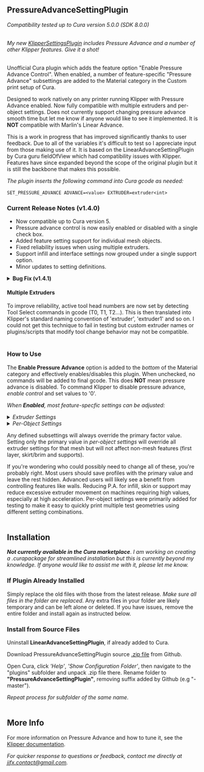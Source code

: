 ## PressureAdvanceSettingPlugin

*Compatibility tested up to Cura version 5.0.0 (SDK 8.0.0)* <br><br>

*My new [KlipperSettingsPlugin](https://github.com/jjgraphix/KlipperSettingsPlugin/blob/main/KlipperSettingsPlugin.py) includes Pressure Advance and a number of other Klipper features. Give it a shot!*<br><br>

Unofficial Cura plugin which adds the feature option "Enable Pressure Advance Control". When enabled, a number of feature-specific "Pressure Advance" subsettings are added to the Material category in the Custom print setup of Cura.

Designed to work natively on any printer running Klipper with Pressure Advance enabled. Now fully compatible with multiple extruders and per-object settings. Does not currently support changing pressure advance smooth time but let me know if anyone would like to see it implemented. It is **NOT** compatible with Marlin's Linear Advance. 

This is a work in progress that has improved significantly thanks to user feedback. Due to all of the variables it's difficult to test so I appreciate input from those making use of it. It is based on the LinearAdvanceSettingPlugin by Cura guru fieldOfView which had compatibility issues with Klipper. Features have since expanded beyond the scope of the original plugin but it is still the backbone that makes this possible.

*The plugin inserts the following command into Cura gcode as needed:*
```
SET_PRESSURE_ADVANCE ADVANCE=<value> EXTRUDER=extruder<int>
```

### Current Release Notes (v1.4.0)
- Now compatible up to Cura version 5.
- Pressure advance control is now easily enabled or disabled with a single check box.
- Added feature setting support for individual mesh objects.
- Fixed reliability issues when using multiple extruders.
- Support infill and interface settings now grouped under a single support option.
- Minor updates to setting definitions.

<details><summary><strong>Bug Fix (v1.4.1)</strong></summary>
  <p><ul type="disc">
    <li>Disabled per-mesh setting support and "prime tower" option for older Cura versions.</li>
    <li>Fixed error when only extruder used is not number 0.</li>
  </ul></p>
</details>

#### Multiple Extruders
To improve reliability, active tool head numbers are now set by detecting Tool Select commands in gcode (T0, T1, T2...). This is then translated into Klipper's standard naming convention of 'extruder', 'extruder1' and so on. I could not get this technique to fail in testing but custom extruder names or plugins/scripts that modify tool change behavior may not be compatible.<br><br>

### How to Use

The **Enable Pressure Advance** option is added to the *bottom* of the Material category and effectively enables/disables this plugin. When unchecked, no commands will be added to final gcode. This does **NOT** mean pressure advance is disabled. To command Klipper to disable pressure advance, *enable control* and set values to '0'.

*When **Enabled**, most feature-specfic settings can be adjusted:*
  
<details><summary><em>Extruder Settings</em></summary>
  <br><p>Check setting visibility if options are missing.
  
  ![image](https://github.com/jjgraphix/PressureAdvanceSettingPlugin/blob/main/images/PAP-v1.4.0_ExtruderSettings.JPG)
  </p>
</details>

<details><summary><em>Per-Object Settings</em></summary>
  <br><p>Per-object settings available in Cura version 4.7 and newer.
  
  ![image](https://github.com/jjgraphix/PressureAdvanceSettingPlugin/blob/main/images/PAP-v1.4.0_MeshSettings.JPG)
  </p>
</details>

Any defined subsettings will always override the primary factor value. Setting only the primary value in *per-object settings* will override all extruder settings for that mesh but will not affect non-mesh features (first layer, skirt/brim and supports).

If you're wondering who could possibly need to change all of these, you're probably right. Most users should save profiles with the primary value and leave the rest hidden. Advanced users will likely see a benefit from controlling features like walls. Reducing P.A. for infill, skin or support may reduce excessive extruder movement on machines requiring high values, especially at high acceleration. Per-object settings were primarily added for testing to make it easy to quickly print multiple test geometries using different setting combinations. <br><br>

## Installation
**_Not currently available in the Cura marketplace_**. *I am working on creating a .curapackage for streamlined installation but this is currently beyond my knowledge. If anyone would like to assist me with it, please let me know.* <br>

### If Plugin Already Installed  
Simply replace the old files with those from the latest release. *Make sure all files in the folder are replaced*. Any extra files in your folder are likely temporary and can be left alone or deleted. If you have issues, remove the entire folder and install again as instructed below.

### Install from Source Files  
Uninstall **LinearAdvanceSettingPlugin**, if already added to Cura.

Download PressureAdvanceSettingPlugin source [.zip file](https://github.com/jjgraphix/PressureAdvanceSettingPlugin/archive/main.zip) from Github.

Open Cura, click *'Help'*, *'Show Configuration Folder'*, then navigate to the "plugins" subfolder and unpack .zip file there. Rename folder to **"PressureAdvanceSettingPlugin"**, removing suffix added by Github (e.g "-master"). 

*Repeat process for subfolder of the same name.* <br><br/>

## More Info

For more information on Pressure Advance and how to tune it, see the [Klipper documentation](https://www.klipper3d.org/Pressure_Advance.html).

*For quicker response to questions or feedback, contact me directly at jjfx.contact@gmail.com.*
